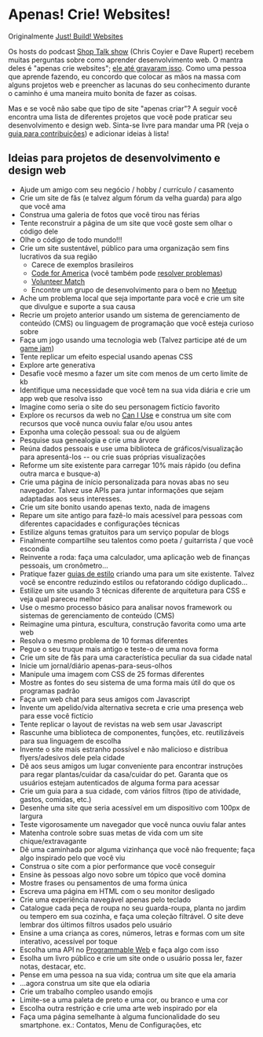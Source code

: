 # Apenas! Crie! Websites!

Originalmente [Just! Build! Websites](https://github.com/melanierichards/just-build-websites)

Os hosts do podcast [Shop Talk show](http://shoptalkshow.com/) (Chris Coyier e Dave Rupert) recebem muitas perguntas sobre como aprender desenvolvimento web. O mantra deles é "apenas crie websites"; [ele até gravaram isso](http://shoptalkshow.com/mantra/). Como uma pessoa que aprende fazendo, eu concordo que colocar as mãos na massa com alguns projetos web e preencher as lacunas do seu conhecimento durante o caminho é uma maneira muito bonita de fazer as coisas.

Mas e se você não sabe que tipo de site "apenas criar"? A seguir você encontra uma lista de diferentes projetos que você pode praticar seu desenvolvimento e design web. Sinta-se livre para mandar uma PR (veja o [guia para contribuições](CONTRIBUTING.md)) e adicionar ideias à lista!

## Ideias para projetos de desenvolvimento e design web

* Ajude um amigo com seu negócio / hobby / currículo / casamento
* Crie um site de fãs (e talvez algum fórum da velha guarda) para algo que você ama
* Construa uma galeria de fotos que você tirou nas férias
* Tente reconstruir a página de um site que você goste sem olhar o código dele
* Olhe o código de todo mundo!!!
* Crie um site sustentável, público para uma organização sem fins lucrativos da sua região
  * Carece de exemplos brasileiros
  * [Code for America](http://www.codeforamerica.org/) (você também pode [resolver problemas](https://www.codeforamerica.org/geeks/civicissues))
  * [Volunteer Match](https://www.volunteermatch.org/)
  * Encontre um grupo de desenvolvimento para o bem no [Meetup](http://meetup.com)
* Ache um problema local que seja importante para você e crie um site que divulgue e suporte a sua causa
* Recrie um projeto anterior usando um sistema de gerenciamento de conteúdo (CMS) ou linguagem de programação que você esteja curioso sobre
* Faça um jogo usando uma tecnologia web (Talvez participe até de um [game jam](http://www.indiegamejams.com/))
* Tente replicar um efeito especial usando apenas CSS
* Explore arte generativa
* Desafie você mesmo a fazer um site com menos de um certo limite de kb
* Identifique uma necessidade que você tem na sua vida diária e crie um app web que resolva isso
* Imagine como seria o site do seu personagem fictício favorito
* Explore os recursos da web no [Can I Use](http://caniuse.com/) e construa um site com recursos que você nunca ouviu falar e/ou usou antes
* Exponha uma coleção pessoal: sua ou de algúem
* Pesquise sua genealogia e crie uma árvore
* Reúna dados pessoais e use uma biblioteca de gráficos/visualização para apresentá-los -- ou crie suas próprias visualizações
* Reforme um site existente para carregar 10% mais rápido (ou defina outra marca e busque-a)
* Crie uma página de início personalizada para novas abas no seu navegador. Talvez use APIs para juntar informações que sejam adaptadas aos seus interesses.
* Crie um site bonito usando apenas texto, nada de imagens
* Repare um site antigo para fazê-lo mais acessível para pessoas com diferentes capacidades e configurações técnicas
* Estilize alguns temas gratuitos para um serviço popular de blogs
* Finalmente compartilhe seu talentos como poeta / guitarrista / que você escondia
* Reinvente a roda: faça uma calculador, uma aplicação web de finanças pessoais, um cronômetro...
* Pratique fazer [guias de estilo](http://styleguides.io/examples.html) criando uma para um site existente. Talvez você se encontre reduzindo estilos ou refatorando código duplicado...
* Estilize um site usando 3 técnicas diferente de arquitetura para CSS e veja qual pareceu melhor
* Use o mesmo processo básico para analisar novos framework ou sistemas de gerenciamento de conteúdo (CMS)
* Reimagine uma pintura, escultura, construção favorita como uma arte web
* Resolva o mesmo problema de 10 formas diferentes
* Pegue o seu truque mais antigo e teste-o de uma nova forma
* Crie um site de fãs para uma característica peculiar da sua cidade natal
* Inicie um jornal/diário apenas-para-seus-olhos
* Manipule uma imagem com CSS de 25 formas diferentes
* Mostre as fontes do seu sistema de uma forma mais útil do que os programas padrão
* Faça um web chat para seus amigos com Javascript
* Invente um apelido/vida alternativa secreta e crie uma presença web para esse você fictício
* Tente replicar o layout de revistas na web sem usar Javascript
* Rascunhe uma biblioteca de componentes, funções, etc. reutilizáveis para sua linguagem de escolha
* Invente o site mais estranho possível e não malicioso e distribua flyers/adesivos dele pela cidade
* Dê aos seus amigos um lugar conveniente para encontrar instruções para regar plantas/cuidar da casa/cuidar do pet. Garanta que os usuários estejam autenticados de alguma forma para acessar
* Crie um guia para a sua cidade, com vários filtros (tipo de atividade, gastos, comidas, etc.)
* Desenhe uma site que seria acessível em um dispositivo com 100px de largura
* Teste vigorosamente um navegador que você nunca ouviu falar antes
* Matenha controle sobre suas metas de vida com um site chique/extravagante
* Dê uma caminhada por alguma vizinhança que você não frequente; faça algo inspirado pelo que você viu
* Construa o site com a pior performance que você conseguir
* Ensine às pessoas algo novo sobre um tópico que você domina
* Mostre frases ou pensamentos de uma forma única
* Escreva uma página em HTML com o seu monitor desligado
* Crie uma experiência navegável apenas pelo teclado
* Catalogue cada peça de roupa no seu guarda-roupa, planta no jardim ou tempero em sua cozinha, e faça uma coleção filtrável. O site deve lembrar dos últimos filtros usados pelo usuário
* Ensine a uma criança as cores, números, letras e formas com um site interativo, acessível por toque
* Escolha uma API no [Programmable Web](http://www.programmableweb.com/apis/directory) e faça algo com isso
* Esolha um livro público e crie um site onde o usuário possa ler, fazer notas, destacar, etc.
* Pense em uma pessoa na sua vida; contrua um site que ela amaria
* ...agora construa um site que ela odiaria
* Crie um trabalho compleo usando emojis
* Limite-se a uma paleta de preto e uma cor, ou branco e uma cor
* Escolha outra restrição e crie uma arte web inspirado por ela
* Faça uma página semelhante à alguma funcionalidade do seu smartphone. ex.: Contatos, Menu de Configurações, etc
